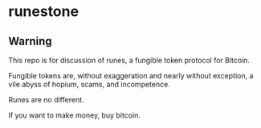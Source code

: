 runestone
=========

Warning
-------

This repo is for discussion of runes, a fungible token protocol for Bitcoin.

Fungible tokens are, without exaggeration and nearly without exception, a vile
abyss of hopium, scams, and incompetence.

Runes are no different.

If you want to make money, buy bitcoin.
